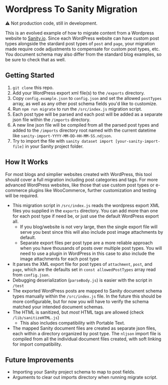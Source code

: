 # Wordpress To Sanity Migration

⚠️ Not production code, still in development.

This is an evolved example of how to migrate content from a Wordpress website to [Sanity.io](https://www.sanity.io). Since each WordPress website can have custom post types alongside the stardard post types of `post` and `page`, your migration made require code adjustments to compensate for custom post types, etc. You document schema may also differ from the standard blog examples, so be sure to check that as well.

## Getting Started

1. `git clone` this repo.
2. Add your WordPress export xml file(s) to the `/exports` directory.
3. Copy `config.example.json` to `config.json` and set the allowed `postTypes` array, as well as any other post schema fields you'd like to customize.
4. Run `npm run migrate` to run the `/src/index.js` migration script.
5. Each post type will be parsed and each post will be added as a separate json file within the `/imports` directory.
6. A new line json file will be compiled from all the parsed post types and added to the `/imports` directory root named with the current datetime like `sanity-import-YYYY-MM-DD-HH-MM-SS.ndjson`.
7. Try to import the file with `sanity dataset import [your-sanity-import-file]` in your Sanity project folder.

## How It Works
For most blogs and simplier websites created with WordPress, this tool should cover a full migration including post categories and tags. For more advanced WordPress websites, like those that use custom post types or e-commerce plugins like WooCommerce, further customization and testing will be required.


- This migration script in `/src/index.js` reads the wordpress export XML files you supplied in the `exports` directory. You can add more than one for each post type if need be, or just use the default WordPress export all. 
  - If you blog/website is not very large, then the single export file will serve you best since this will also include post image attachments by default.
  - Separate export files per post type are a more reliable approach when you have thousands of posts over multiple post types. You will need to use a plugin in WordPress in this case to also include the image attachments for each post type
- It parses the XML export file for post types of `attachment`, `post`, and `page`, which are the defaults set in `const allowedPostTypes` array read from `config.json`.
- Debugging deserialization (`parseBody.js`) is easier with the script in `/test`
- The exported WordPress posts are mapped to Sanity document schema types manually within the `/src/index.js` file. In the future this should be more configurable, but for now you will have to verify the schema matched your intended document schemas.
- The HTML is sanitized, but _most_ HTML tags are allowed (check `/lib/sanitizeHTML.js`)
  - This also includes compatibility with Portable Text.
- The mapped Sanity document files are created as separate json files, each within a directory organized by post type. The `nljson` import file is compiled from all the individual document files created, with soft linking for import compatibility.

## Future Improvements
- Importing your Sanity project schema to map to post fields.
- Arguments to clear out imports directory when running migrate script.